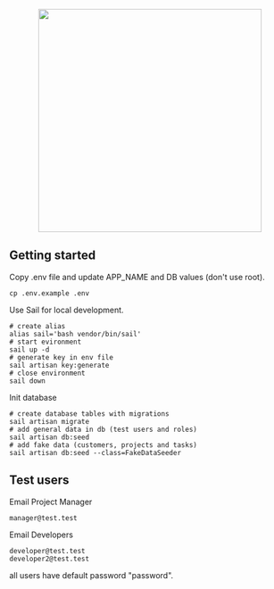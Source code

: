 <p align="center"><a href="https://laravel.com" target="_blank"><img src="https://raw.githubusercontent.com/laravel/art/master/logo-lockup/5%20SVG/2%20CMYK/1%20Full%20Color/laravel-logolockup-cmyk-red.svg" width="400"></a></p>

## Getting started

Copy .env file and update APP_NAME and DB values (don't use root).

```
cp .env.example .env
```

Use Sail for local development.

```
# create alias
alias sail='bash vendor/bin/sail'
# start evironment
sail up -d
# generate key in env file
sail artisan key:generate
# close environment
sail down
```

Init database

```
# create database tables with migrations
sail artisan migrate
# add general data in db (test users and roles)
sail artisan db:seed
# add fake data (customers, projects and tasks)
sail artisan db:seed --class=FakeDataSeeder
```

## Test users

Email Project Manager

```
manager@test.test
```

Email Developers

```
developer@test.test
developer2@test.test
```

all users have default password "password".

